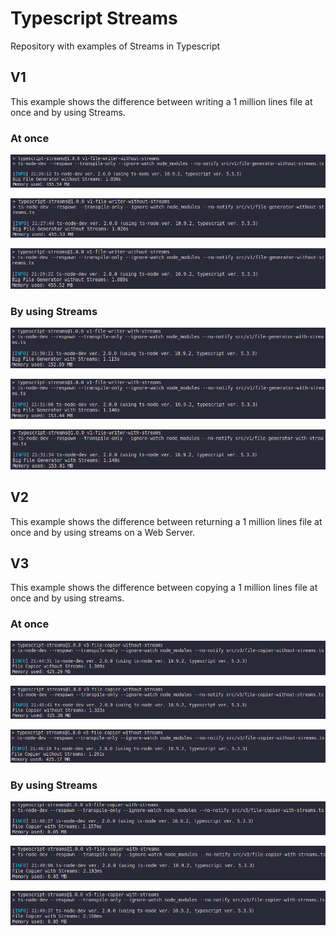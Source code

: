 # Typescript Streams
Repository with examples of Streams in Typescript

## V1
This example shows the difference between writing a 1 million lines file at once and by using Streams.

### At once
![Image 1](https://github.com/gabrielleandro0801/typescript-streams/blob/master/images/v1/v1-file-generator-without-streams-1.png)

![Image 2](https://github.com/gabrielleandro0801/typescript-streams/blob/master/images/v1/v1-file-generator-without-streams-2.png)

![Image 3](https://github.com/gabrielleandro0801/typescript-streams/blob/master/images/v1/v1-file-generator-without-streams-3.png)

### By using Streams
![Image 1](https://github.com/gabrielleandro0801/typescript-streams/blob/master/images/v1/v1-file-generator-with-streams-1.png)

![Image 2](https://github.com/gabrielleandro0801/typescript-streams/blob/master/images/v1/v1-file-generator-with-streams-2.png)

![Image 3](https://github.com/gabrielleandro0801/typescript-streams/blob/master/images/v1/v1-file-generator-with-streams-3.png)

## V2
This example shows the difference between returning a 1 million lines file at once and by using streams on a Web Server.

## V3
This example shows the difference between copying a 1 million lines file at once and by using streams.

### At once
![Image 1](https://github.com/gabrielleandro0801/typescript-streams/blob/master/images/v3/v3-file-copier-without-streams-1.png)

![Image 2](https://github.com/gabrielleandro0801/typescript-streams/blob/master/images/v3/v3-file-copier-without-streams-2.png)

![Image 3](https://github.com/gabrielleandro0801/typescript-streams/blob/master/images/v3/v3-file-copier-without-streams-3.png)

### By using Streams
![Image 1](https://github.com/gabrielleandro0801/typescript-streams/blob/master/images/v3/v3-file-copier-with-streams-1.png)

![Image 2](https://github.com/gabrielleandro0801/typescript-streams/blob/master/images/v3/v3-file-copier-with-streams-2.png)

![Image 3](https://github.com/gabrielleandro0801/typescript-streams/blob/master/images/v3/v3-file-copier-with-streams-3.png)
